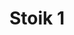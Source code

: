 ---
title: 'Stoik 1'
description: ''
credit: 'Place Holder'
style: ''
project: 'Stoik'
type: 'photo'
pathToImage: '/gallery/stoik-1.jpg'
alt: 'Stoik 1'
width: '2160'
height: '1393'
...